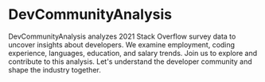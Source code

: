 # DevCommunityAnalysis
DevCommunityAnalysis analyzes 2021 Stack Overflow survey data to uncover insights about developers. We examine employment, coding experience, languages, education, and salary trends. Join us to explore and contribute to this analysis. Let's understand the developer community and shape the industry together.

